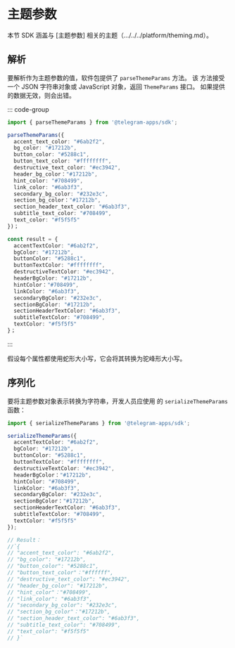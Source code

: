 # 主题参数

本节 SDK 涵盖与
[主题参数] 相关的主题（.../../../platform/theming.md）。

## 解析

要解析作为主题参数的值，软件包提供了 `parseThemeParams` 方法。 该
方法接受一个 JSON 字符串对象或 JavaScript 对象，返回 `ThemeParams`
接口。 如果提供的数据无效，则会出错。

::: code-group

```typescript [Usage example]
import { parseThemeParams } from '@telegram-apps/sdk';

parseThemeParams({
  accent_text_color: "#6ab2f2",
  bg_color: "#17212b",
  button_color: "#5288c1",
  button_text_color: "#ffffffff",
  destructive_text_color: "#ec3942",
  header_bg_color："#17212b",
  hint_color: "#708499",
  link_color: "#6ab3f3",
  secondary_bg_color: "#232e3c",
  section_bg_color："#17212b",
  section_header_text_color: "#6ab3f3",
  subtitle_text_color: "#708499",
  text_color: "#f5f5f5"
})；
```

```typescript [Expected result]
const result = {
  accentTextColor: "#6ab2f2",
  bgColor: "#17212b",
  buttonColor: "#5288c1",
  buttonTextColor: "#ffffffff",
  destructiveTextColor: "#ec3942",
  headerBgColor: "#17212b",
  hintColor："#708499",
  linkColor: "#6ab3f3",
  secondaryBgColor: "#232e3c",
  sectionBgColor: "#17212b",
  sectionHeaderTextColor: "#6ab3f3",
  subtitleTextColor: "#708499",
  textColor: "#f5f5f5"
}；
```

:::

假设每个属性都使用蛇形大小写，它会将其转换为驼峰形大小写。

## 序列化

要将主题参数对象表示转换为字符串，开发人员应使用
的 `serializeThemeParams` 函数：

```typescript
import { serializeThemeParams } from '@telegram-apps/sdk';

serializeThemeParams({
  accentTextColor: "#6ab2f2",
  bgColor: "#17212b",
  buttonColor: "#5288c1",
  buttonTextColor: "#ffffffff",
  destructiveTextColor: "#ec3942",
  headerBgColor："#17212b",
  hintColor: "#708499",
  linkColor: "#6ab3f3",
  secondaryBgColor: "#232e3c",
  sectionBgColor："#17212b",
  sectionHeaderTextColor: "#6ab3f3",
  subtitleTextColor: "#708499",
  textColor: "#f5f5f5"
});

// Result：
//`{
// "accent_text_color": "#6ab2f2",
// "bg_color": "#17212b",
// "button_color": "#5288c1",
// "button_text_color"："#ffffff",
// "destructive_text_color": "#ec3942",
// "header_bg_color": "#17212b",
// "hint_color"："#708499",
// "link_color": "#6ab3f3",
// "secondary_bg_color": "#232e3c",
// "section_bg_color"："#17212b",
// "section_header_text_color": "#6ab3f3",
// "subtitle_text_color": "#708499",
// "text_color": "#f5f5f5"
// }`
```
